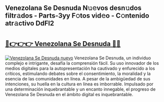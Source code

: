 ## Venezolana Se Desnuda N𝚞𝚎vos desn𝚞dos filtr𝚊dos - Parts-3yy F𝚘tos vid𝚎o - C𝚘ntenido atr𝚊ctivo DdFl2

# <h2><a href="http://mbcxji.tromn.icu/?c=Venezolana+Se+Desnuda">🔗👉👉👉 Venezolana Se Desnuda 🔗🔗</a></h2>

[![Venezolana Se Desnuda nuevo](https://i.imgur.com/pEAQMta.gif)](http://mbcxji.tromn.icu/?c=Venezolana+Se+Desnuda)
Venezolana Se Desnuda, un individuo complejo e intrigante, desafía la comprensión fácil. Su uso innovador de los medios digitales para la autopresentación ha cautivado y enfurecido a los críticos, estimulando debates sobre el consentimiento, la moralidad y la esencia de las comunidades en línea. A pesar de la ambigüedad de sus intenciones, su huella en la cultura en línea es imborrable. Impulsado por una determinación inquebrantable y un encanto innegable, el progreso de Venezolana Se Desnuda en el ámbito digital es inquebrantable.
